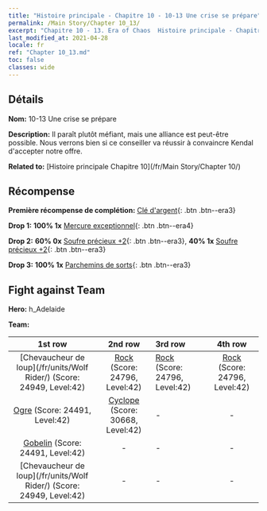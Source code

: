 ```yaml
---
title: "Histoire principale - Chapitre 10 - 10-13 Une crise se prépare"
permalink: /Main Story/Chapter 10_13/
excerpt: "Chapitre 10 - 13. Era of Chaos  Histoire principale - Chapitre 10_13. 10-13 Une crise se prépare"
last_modified_at: 2021-04-28
locale: fr
ref: "Chapter 10_13.md"
toc: false
classes: wide
---
```


## Détails

 **Nom:** 10-13 Une crise se prépare

 **Description:** Il paraît plutôt méfiant, mais une alliance est peut-être possible. Nous verrons bien si ce conseiller va réussir à convaincre Kendal d'accepter notre offre.

 **Related to:** [Histoire principale Chapitre 10](/fr/Main Story/Chapter 10/)

## Récompense

 **Première récompense de complétion:** [Clé d'argent](/ItemsFR/con_693/){: .btn .btn--era3}

 **Drop 1:** **100% 1x** [Mercure exceptionnel](/ItemsFR/mat_35/){: .btn .btn--era4}

 **Drop 2:** **60% 0x** [Soufre précieux +2](/ItemsFR/mat_29/){: .btn .btn--era3}, **40% 1x** [Soufre précieux +2](/ItemsFR/mat_29/){: .btn .btn--era3}

 **Drop 3:** **100% 1x** [Parchemins de sorts](/ItemsFR/con_694/){: .btn .btn--era3}


## Fight against Team
 **Hero:** h_Adelaide

 **Team:**


  | 1st row | 2nd row | 3rd row | 4th row |
  |:----:|:----:|:----|:----:|
  | [Chevaucheur de loup](/fr/units/Wolf Rider/) (Score: 24949, Level:42)  | [Rock](/fr/units/Roc/) (Score: 24796, Level:42)  | [Rock](/fr/units/Roc/) (Score: 24796, Level:42)  | [Rock](/fr/units/Roc/) (Score: 24796, Level:42)  |
  | [Ogre](/fr/units/Ogre/) (Score: 24491, Level:42)  | [Cyclope](/fr/units/Cyclops/) (Score: 30668, Level:42)  | - | - |
  | [Gobelin](/fr/units/Goblin/) (Score: 24491, Level:42)  | - | - | - |
  | [Chevaucheur de loup](/fr/units/Wolf Rider/) (Score: 24949, Level:42)  | - | - | - |


